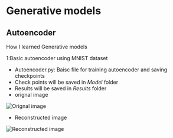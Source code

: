 # Generative models
## Autoencoder
How I learned Generative models


1:Basic autoencoder using MNIST dataset 
  - Autoencoder.py: Baisc file for training autoencoder and saving checkpoints
  - Check points will be saved in _Model_ folder
  - Results will be saved in _Results_ folder
  - orignal image 
 
  
  ![Orignal image](https://github.com/Aayushktyagi/Generative_models/blob/master/basic_Autoencoder/Results/Results_canvas_orignals.png)

  - Reconstructed image
  
  
  ![Reconstructed image](https://github.com/Aayushktyagi/Generative_models/blob/master/basic_Autoencoder/Results/Results_canvas_recons.png)
